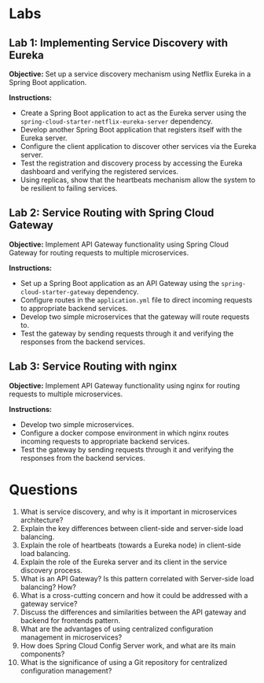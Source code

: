 # Labs

## Lab 1: Implementing Service Discovery with Eureka
**Objective:** Set up a service discovery mechanism using Netflix Eureka in a Spring Boot application.

**Instructions:**
- Create a Spring Boot application to act as the Eureka server using the `spring-cloud-starter-netflix-eureka-server` dependency.
- Develop another Spring Boot application that registers itself with the Eureka server.
- Configure the client application to discover other services via the Eureka server.
- Test the registration and discovery process by accessing the Eureka dashboard and verifying the registered services.
- Using replicas, show that the heartbeats mechanism allow the system to be resilient to failing services.

## Lab 2: Service Routing with Spring Cloud Gateway
**Objective:** Implement API Gateway functionality using Spring Cloud Gateway for routing requests to multiple microservices.

**Instructions:**
- Set up a Spring Boot application as an API Gateway using the `spring-cloud-starter-gateway` dependency.
- Configure routes in the `application.yml` file to direct incoming requests to appropriate backend services.
- Develop two simple microservices that the gateway will route requests to.
- Test the gateway by sending requests through it and verifying the responses from the backend services.

## Lab 3: Service Routing with nginx
**Objective:** Implement API Gateway functionality using nginx for routing requests to multiple microservices.

**Instructions:**
- Develop two simple microservices.
- Configure a docker compose environment in which nginx routes incoming requests to appropriate backend services.
- Test the gateway by sending requests through it and verifying the responses from the backend services.

# Questions
1. What is service discovery, and why is it important in microservices architecture?
2. Explain the key differences between client-side and server-side load balancing.
3. Explain the role of heartbeats (towards a Eureka node) in client-side load balancing.
4. Explain the role of the Eureka server and its client in the service discovery process.
5. What is an API Gateway? Is this pattern correlated with Server-side load balancing? How?
6. What is a cross-cutting concern and how it could be addressed with a gateway service?
7. Discuss the differences and similarities between the API gateway and backend for frontends pattern.
8. What are the advantages of using centralized configuration management in microservices?
9. How does Spring Cloud Config Server work, and what are its main components?
10. What is the significance of using a Git repository for centralized configuration management?

